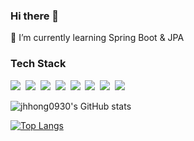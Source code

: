 ### Hi there 👋

🌱 I’m currently learning Spring Boot & JPA

### Tech Stack

<img src="https://img.shields.io/badge/Java-007396?style=flat-square&logo=Java&logoColor=white"/></a>&nbsp;
<img src="https://img.shields.io/badge/Python-3766AB?style=flat-square&logo=Python&logoColor=white"/></a>&nbsp;
<img src="https://img.shields.io/badge/JavaScript-F7dF1E?style=flat-square&logo=JavaScript&logoColor=white"/></a>&nbsp;
<img src="https://img.shields.io/badge/Spring Boot-6DB33F?style=flat-square&logo=Spring Boot&logoColor=white"/></a>&nbsp;
<img src="https://img.shields.io/badge/Gradle-02303A?style=flat-square&logo=Gradle&logoColor=white"/></a>&nbsp;
<img src="https://img.shields.io/badge/jQuery-0769AD?style=flat-square&logo=jQuery&logoColor=white"/></a>&nbsp;
<img src="https://img.shields.io/badge/Oracle-F80000?style=flat-square&logo=Oracle&logoColor=white"/></a>&nbsp;
<img src="https://img.shields.io/badge/MySql-4479A1?style=flat-square&logo=MySql&logoColor=white"/></a>&nbsp;





![jhhong0930's GitHub stats](https://github-readme-stats.vercel.app/api?username=jhhong0930&show_icons=true&theme=radical)


[![Top Langs](https://github-readme-stats.vercel.app/api/top-langs/?username=jhhong0930&layout=compact&theme=radical)](https://github.com/jhhong0930/github-readme-stats)

<!--
**jhhong0930/jhhong0930** is a ✨ _special_ ✨ repository because its `README.md` (this file) appears on your GitHub profile.

Here are some ideas to get you started:

- 🔭 I’m currently working on ...
- 🌱 I’m currently learning ...
- 👯 I’m looking to collaborate on ...
- 🤔 I’m looking for help with ...
- 💬 Ask me about ...
- 📫 How to reach me: ...
- 😄 Pronouns: ...
- ⚡ Fun fact: ...
-->
